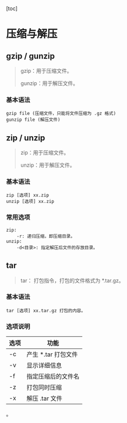 [toc]

# 压缩与解压

## gzip / gunzip

> gzip：用于压缩文件。
>
> gunzip：用于解压文件。

### 基本语法

~~~
gzip file (压缩文件，只能将文件压缩为 .gz 格式)
gunzip file (解压文件)
~~~

## zip / unzip 

> zip：用于压缩文件。
>
> unzip：用于解压文件。

### 基本语法

~~~
zip [选项] xx.zip
unzip [选项] xx.zip
~~~

### 常用选项

~~~
zip:
	-r: 递归压缩，即压缩目录。
unzip:
	-d<目录>: 指定解压后文件的存放目录。
~~~

## tar

> tar：
> 	打包指令，打包的文件格式为 *.tar.gz。

### 基本语法

~~~
tar [选项] xx.tar.gz 打包的内容。
~~~

### 选项说明

| 选项 | 功能                |
| ---- | ------------------- |
| -c   | 产生 *.tar 打包文件 |
| -v   | 显示详细信息        |
| -f   | 指定压缩后的文件名  |
| -z   | 打包同时压缩        |
| -x   | 解压 .tar 文件      |

。
